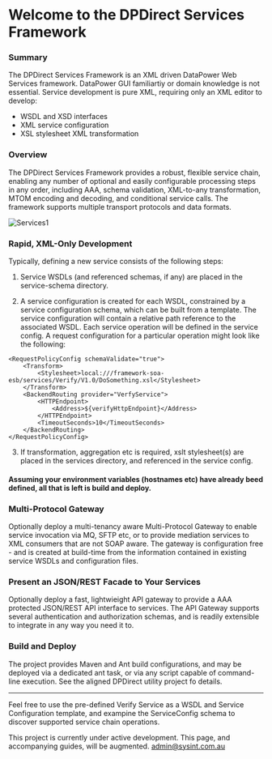 # Welcome to the DPDirect Services Framework

### Summary
The DPDirect Services Framework is an XML driven DataPower Web Services framework.
DataPower GUI familiartiy or domain knowledge is not essential. Service development is pure XML, requiring only an XML editor to develop:
- WSDL and XSD interfaces
- XML service configuration
- XSL stylesheet XML transformation

### Overview
The DPDirect Services Framework provides a robust, flexible service chain, enabling any number of optional and easily configurable processing steps in any order, including AAA, schema validation, XML-to-any transformation, MTOM encoding and decoding, and conditional service calls. The framework supports multiple transport protocols and data formats.


![Services1](https://github.com/mqsysadmin/DPDirectServicesFramework/blob/master/distribution/doc/images/xmlservices.png)

### Rapid, XML-Only Development ###
Typically, defining a new service consists of the following steps:

1) Service WSDLs (and referenced schemas, if any) are placed in the service-schema directory.

2) A service configuration is created for each WSDL, constrained by a service configuration schema, which can be built from a template. The service configuration will contain a relative path reference to the associated WSDL. Each service operation will be defined in the service config. A request configuration for a particular operation might look like the following:

~~~
<RequestPolicyConfig schemaValidate="true">
	<Transform>
		<Stylesheet>local:///framework-soa-esb/services/Verify/V1.0/DoSomething.xsl</Stylesheet>
	</Transform>
	<BackendRouting provider="VerfyService">
		<HTTPEndpoint>
			<Address>${verifyHttpEndpoint}</Address>
		</HTTPEndpoint>
		<TimeoutSeconds>10</TimeoutSeconds>
	</BackendRouting>
</RequestPolicyConfig>
~~~
3) If transformation, aggregation etc is required, xslt stylesheet(s) are placed in the services directory, and referenced in the service config.

#### Assuming your environment variables (hostnames etc) have already beed defined, all that is left is build and deploy. ####

### Multi-Protocol Gateway ###

Optionally deploy a multi-tenancy aware Multi-Protocol Gateway to enable service invocation via MQ, SFTP etc, or to provide mediation services to XML consumers that are not SOAP aware. The gateway is configuration free - and is created at build-time from the information contained in existing service WSDLs and configuration files.

### Present an JSON/REST Facade to Your Services ###

Optionally deploy a fast, lightwieight API gateway to provide a AAA protected JSON/REST API interface to services. The API Gateway supports several authentication and authorization schemas, and is readily extensible to integrate in any way you need it to.

### Build and Deploy ###

The project provides Maven and Ant build configurations, and may be deployed via a dedicated ant task, or via any script capable of command-line execution. See the aligned DPDirect utility project fo details.

---------------------------------------------

Feel free to use the pre-defined Verify Service as a WSDL and Service Configuration template, and exampine the ServiceConfig schema to discover supported service chain operations.

This project is currently under active development. This page, and accompanying guides, will be augmented. admin@sysint.com.au
